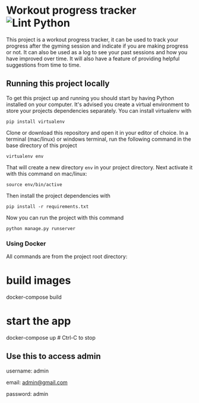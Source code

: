 # Workout progress tracker ![Lint Python](https://github.com/khabdrick/Workout-progress-tracker/actions/workflows/lint_python.yml/badge.svg)



This project is a workout progress tracker, it can be used to track your progress after the gyming session and indicate if you are making progress or not. It can also be used as a log to see your past sessions and how you have improved over time.
It will also have a feature of providing helpful suggestions from time to time.

## Running this project locally

To get this project up and running you should start by having Python installed on your computer. It's advised you create a virtual environment to store your projects dependencies separately. You can install virtualenv with

```
pip install virtualenv
```

Clone or download this repository and open it in your editor of choice. In a terminal (mac/linux) or windows terminal, run the following command in the base directory of this project

```
virtualenv env
```

That will create a new directory `env` in your project directory. Next activate it with this command on mac/linux:

```
source env/bin/active
```

Then install the project dependencies with

```
pip install -r requirements.txt
```


Now you can run the project with this command

```
python manage.py runserver

```
### Using Docker
All commands are from the project root directory:

# build images
docker-compose build

# start the app
docker-compose up    # Ctrl-C to stop

## Use this to access admin

username: admin

email: admin@gmail.com

password: admin
